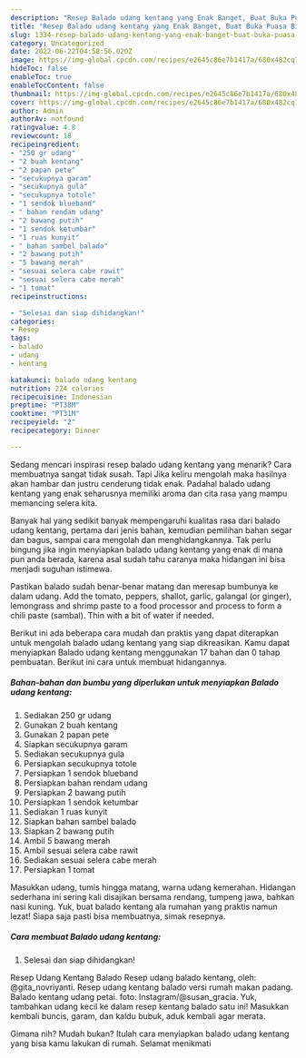 ```yaml
---
description: "Resep Balado udang kentang yang Enak Banget, Buat Buka Puasa Bisa Manjain Lidah"
title: "Resep Balado udang kentang yang Enak Banget, Buat Buka Puasa Bisa Manjain Lidah"
slug: 1334-resep-balado-udang-kentang-yang-enak-banget-buat-buka-puasa-bisa-manjain-lidah
category: Uncategorized
date: 2022-06-22T04:58:56.020Z
image: https://img-global.cpcdn.com/recipes/e2645c86e7b1417a/680x482cq70/balado-udang-kentang-foto-resep-utama.jpg
hideToc: false
enableToc: true
enableTocContent: false
thumbnail: https://img-global.cpcdn.com/recipes/e2645c86e7b1417a/680x482cq70/balado-udang-kentang-foto-resep-utama.jpg
cover: https://img-global.cpcdn.com/recipes/e2645c86e7b1417a/680x482cq70/balado-udang-kentang-foto-resep-utama.jpg
author: Admin
authorAv: notfound
ratingvalue: 4.8
reviewcount: 18
recipeingredient:
- "250 gr udang"
- "2 buah kentang"
- "2 papan pete"
- "secukupnya garam"
- "secukupnya gula"
- "secukupnya totole"
- "1 sendok blueband"
- " bahan rendam udang"
- "2 bawang putih"
- "1 sendok ketumbar"
- "1 ruas kunyit"
- " bahan sambel balado"
- "2 bawang putih"
- "5 bawang merah"
- "sesuai selera cabe rawit"
- "sesuai selera cabe merah"
- "1 tomat"
recipeinstructions:

- "Selesai dan siap dihidangkan!"
categories:
- Resep
tags:
- balado
- udang
- kentang

katakunci: balado udang kentang 
nutrition: 224 calories
recipecuisine: Indonesian
preptime: "PT38M"
cooktime: "PT31M"
recipeyield: "2"
recipecategory: Dinner

---
```



Sedang mencari inspirasi resep balado udang kentang yang menarik? Cara membuatnya sangat tidak susah. Tapi Jika keliru mengolah maka hasilnya akan hambar dan justru cenderung tidak enak. Padahal balado udang kentang yang enak seharusnya memiliki aroma dan cita rasa yang mampu memancing selera kita.


Banyak hal yang sedikit banyak mempengaruhi kualitas rasa dari balado udang kentang, pertama dari jenis bahan, kemudian pemilihan bahan segar dan bagus, sampai cara mengolah dan menghidangkannya. Tak perlu bingung jika ingin menyiapkan balado udang kentang yang enak di mana pun anda berada, karena asal sudah tahu caranya maka hidangan ini bisa menjadi suguhan istimewa.

Pastikan balado sudah benar-benar matang dan meresap bumbunya ke dalam udang. Add the tomato, peppers, shallot, garlic, galangal (or ginger), lemongrass and shrimp paste to a food processor and process to form a chili paste (sambal). Thin with a bit of water if needed.


Berikut ini ada beberapa cara mudah dan praktis yang dapat diterapkan untuk mengolah balado udang kentang yang siap dikreasikan. Kamu dapat menyiapkan Balado udang kentang menggunakan 17 bahan dan 0 tahap pembuatan. Berikut ini cara untuk membuat hidangannya.

<!--inarticleads1-->

##### Bahan-bahan dan bumbu yang diperlukan untuk menyiapkan Balado udang kentang:

1. Sediakan 250 gr udang
1. Gunakan 2 buah kentang
1. Gunakan 2 papan pete
1. Siapkan secukupnya garam
1. Sediakan secukupnya gula
1. Persiapkan secukupnya totole
1. Persiapkan 1 sendok blueband
1. Persiapkan  bahan rendam udang
1. Persiapkan 2 bawang putih
1. Persiapkan 1 sendok ketumbar
1. Sediakan 1 ruas kunyit
1. Siapkan  bahan sambel balado
1. Siapkan 2 bawang putih
1. Ambil 5 bawang merah
1. Ambil sesuai selera cabe rawit
1. Sediakan sesuai selera cabe merah
1. Persiapkan 1 tomat


Masukkan udang, tumis hingga matang, warna udang kemerahan. Hidangan sederhana ini sering kali disajikan bersama rendang, tumpeng jawa, bahkan nasi kuning. Yuk, buat balado kentang ala rumahan yang praktis namun lezat! Siapa saja pasti bisa membuatnya, simak resepnya. 

<!--inarticleads2-->

##### Cara membuat Balado udang kentang:


1. Selesai dan siap dihidangkan!

Resep Udang Kentang Balado Resep udang balado kentang, oleh: @gita_novriyanti. Resep udang kentang balado versi rumah makan padang. Balado kentang udang petai. foto: Instagram/@susan_gracia. Yuk, tambahkan udang kecil ke dalam resep kentang balado satu ini! Masukkan kembali buncis, garam, dan kaldu bubuk, aduk kembali agar merata. 

Gimana nih? Mudah bukan? Itulah cara menyiapkan balado udang kentang yang bisa kamu lakukan di rumah. Selamat menikmati
